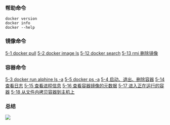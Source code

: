 ### 帮助命令
```
docker version
docker info
docker --help
```
### 镜像命令
[5-1 docker pull](../../ChatGpt/5-1%20docker%20pull.md)
[5-2 docker image ls](../../ChatGpt/5-2%20docker%20image%20ls.md)
[5-12 docker search](../../ChatGpt/5-12%20docker%20search.md)
[5-13 rmi 删除镜像](../../ChatGpt/5-13%20rmi%20删除镜像.md)

### 容器命令
[5-3 docker run alphine ls -a](../../ChatGpt/5-3%20docker%20run%20alphine%20ls%20-a.md)
[5-5 docker ps -a](../../ChatGpt/5-5%20docker%20ps%20-a.md)
[5-4 启动、退出、删除容器](../../ChatGpt/5-4%20启动、退出、删除容器.md)
[5-14 查看日志](../../ChatGpt/5-14%20查看日志.md)
[5-15 查看进程信息](../../ChatGpt/5-15%20查看进程信息.md)
[5-16 查看容器镜像的元数据](../../ChatGpt/5-16%20查看容器镜像的元数据.md)
[5-17 进入正在运行的容器](../../ChatGpt/5-17%20进入正在运行的容器.md)
[5-18 从文件内拷贝容器到主机上](../../ChatGpt/5-18%20从文件内拷贝容器到主机上.md)
### 总结
![](asserts/Pasted%20image%2020250724141942.png)
